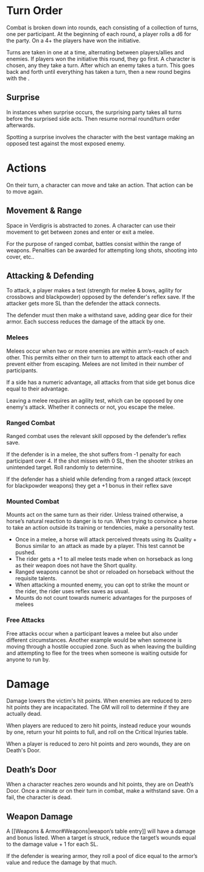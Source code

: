 # Turn Order
Combat is broken down into rounds, each consisting of a collection of turns, one per participant. At the beginning of each round, a player rolls a d6 for the party. On a 4+ the players have won the initiative.

Turns are taken in one at a time, alternating between players/allies and enemies. If players won the initiative this round, they go first. A character is chosen, any they take a turn. After which an enemy takes a turn. This goes back and forth until everything has taken a turn, then a new round begins with the . 
## Surprise
In instances when surprise occurs, the surprising party takes all turns before the surprised side acts. Then resume normal round/turn order afterwards.

Spotting a surprise involves the character with the best vantage making an opposed test against the most exposed enemy.
# Actions
On their turn, a character can move and take an action. That action can be to move again.
## Movement & Range
Space in Verdigris is abstracted to zones. A character can use their movement to get between zones and enter or exit a melee. 

For the purpose of ranged combat, battles consist within the range of weapons. Penalties can be awarded for attempting long shots, shooting into cover, etc..
## Attacking & Defending
To attack, a player makes a test (strength for melee & bows, agility for crossbows and blackpowder) opposed by the defender's reflex save. If the attacker gets more SL than the defender the attack connects. 

The defender must then make a withstand save, adding gear dice for their armor. Each success reduces the damage of the attack by one. 
### Melees
Melees occur when two or more enemies are within arm’s-reach of each other. This permits either on their turn to attempt to attack each other and prevent either from escaping. Melees are not limited in their number of participants.

If a side has a numeric advantage, all attacks from that side get bonus dice equal to their advantage.

Leaving a melee requires an agility test, which can be opposed by one enemy's attack. Whether it connects or not, you escape the melee. 
### Ranged Combat
Ranged combat uses the relevant skill opposed by the defender’s reflex save.

If the defender is in a melee, the shot suffers from -1 penalty for each participant over 4. If the shot misses with 0 SL, then the shooter strikes an unintended target. Roll randomly to determine.

If the defender has a shield while defending from a ranged attack (except for blackpowder weapons) they get a +1 bonus in their reflex save
### Mounted Combat
Mounts act on the same turn as their rider. Unless trained otherwise, a horse’s natural reaction to danger is to run. When trying to convince a horse to take an action outside its training or tendencies, make a personality test. 
+ Once in a melee, a horse will attack perceived threats using its Quality + Bonus similar to  an attack as made by a player. This test cannot be pushed.
+ The rider gets a +1 to all melee tests made when on horseback as long as their weapon does not have the Short quality.
+ Ranged weapons cannot be shot or reloaded on horseback without the requisite talents.
+ When attacking a mounted enemy, you can opt to strike the mount or the rider, the rider uses reflex saves as usual.
+ Mounts do not count towards numeric advantages for the purposes of melees
### Free Attacks
Free attacks occur when a participant leaves a melee but also under different circumstances. Another example would be when someone is moving through a hostile occupied zone. Such as when leaving the building and attempting to flee for the trees when someone is waiting outside for anyone to run by.
# Damage
Damage lowers the victim's hit points. When enemies are reduced to zero hit points they are incapacitated. The GM will roll to determine if they are actually dead.

When players are reduced to zero hit points, instead reduce your wounds by one, return your hit points to full, and roll on the Critical Injuries table.

When a player is reduced to zero hit points and zero wounds, they are on Death's Door.
## Death’s Door
When a character reaches zero wounds and hit points, they are on Death’s Door. Once a minute or on their turn in combat, make a withstand save. On a fail, the character is dead. 
## Weapon Damage
A [[Weapons & Armor#Weapons|weapon’s table entry]] will have a damage and bonus listed. When a target is struck, reduce the target’s wounds equal to the damage value + 1 for each SL. 

If the defender is wearing armor, they roll a pool of dice equal to the armor’s value and reduce the damage by that much. 
